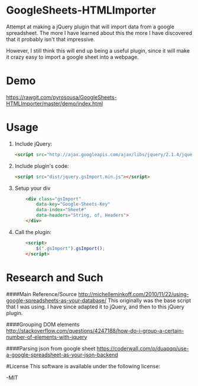 # GoogleSheets-HTMLImporter
Attempt at making a jQuery plugin that will import data from a google spreadsheet. The more I have learned about this the more I have discovered that it probably isn't that impressive.

However, I still think this will end up being a useful plugin, since it will make it crazy easy to import a google sheet into a webpage.

# Demo
https://rawgit.com/pyrosousa/GoogleSheets-HTMLImporter/master/demo/index.html

# Usage
1. Include jQuery:

	```html
	<script src="http://ajax.googleapis.com/ajax/libs/jquery/2.1.4/jquery.min.js"></script>
	```

2. Include plugin's code:

	```html
	<script src="dist/jquery.gsImport.min.js"></script>
	```
3. Setup your div

	```html
		<div class="gsImport"
			data-key="Google-Sheets-Key"
			data-index="Sheet#"
			data-headers="String, of, Headers">
		</div>
	```

4. Call the plugin:

	```html
		<script>
			$(".gsImport").gsImport();
		</script>
	```



# Research and Such

####Main Reference/Source
http://michelleminkoff.com/2010/11/22/using-google-spreadsheets-as-your-database/
This originally was the base script that I was using. I have since adapted it to jQuery, and then to this jQuery plugin.

####Grouping DOM elements
http://stackoverflow.com/questions/4247188/how-do-i-group-a-certain-number-of-elements-with-jquery

####Parsing json from google sheet
https://coderwall.com/p/duapqq/use-a-google-spreadsheet-as-your-json-backend

#License
This software is available under the following license:

-MIT
